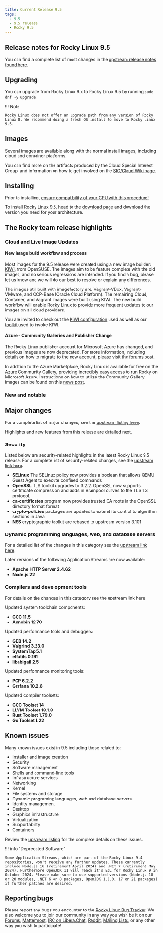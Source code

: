 ```yaml
---
title: Current Release 9.5
tags:
  - 9.5
  - 9.5 release
  - Rocky 9.5
---
```


## Release notes for Rocky Linux 9.5

You can find a complete list of most changes in the [upstream release notes found here](https://docs.redhat.com/en/documentation/red_hat_enterprise_linux/9/html-single/9.5_release_notes/index).

## Upgrading

You can upgrade from Rocky Linux 9.x to Rocky Linux 9.5 by running `sudo dnf -y upgrade`.

!!! Note

    Rocky Linux does not offer an upgrade path from any version of Rocky Linux 8. We recommend doing a fresh OS install to move to Rocky Linux 9.5.

## Images

Several images are available along with the normal install images, including cloud and container platforms.

You can find more on the artifacts produced by the Cloud Special Interest Group, and information on how to get involved on the [SIG/Cloud Wiki page](https://sig-cloud.rocky.page/).

## Installing

Prior to installing, [ensure compatibility of your CPU with this procedure!](https://docs.rockylinux.org/gemstones/test_cpu_compat/)

To install Rocky Linux 9.5, head to the [download page](https://rockylinux.org/download/) and download the version you need for your architecture.

## The Rocky team release highlights

### Cloud and Live Image Updates

#### New image build workflow and process

Most images for the 9.5 release were created using a new image builder: [KIWI](https://github.com/OSInside/kiwi/), from OpenSUSE. The images aim to be feature complete with the old images, and no serious regressions are intended. If you find a bug, please let us know and we will do our best to resolve or explain any differences.

The images still built with imagefactory are: Vagrant-VBox, Vagrant-VMware, and OCP-Base (Oracle Cloud Platform). The remaining Cloud, Container, and Vagrant images were built using KIWI. The new build workflow will enable Rocky Linux to provide more frequent updates to our images on all cloud providers.

You are invited to check out the [KIWI configuration](https://git.resf.org/sig_core/rocky-kiwi-descriptions/src/branch/r9) used as well as our [toolkit](https://git.resf.org/sig_core/toolkit) used to invoke KIWI.

#### Azure - Community Galleries and Publisher Change

The Rocky Linux publisher account for Microsoft Azure has changed, and previous images are now deprecated. For more information, including details on how to migrate to the new account, please visit the [forums post](https://forums.rockylinux.org/t/rocky-linux-images-on-azure-important-update/13721).

In addition to the Azure Marketplace, Rocky Linux is available for free on the Azure Community Gallery, providing incredibly easy access to run Rocky on Microsoft Azure. Instructions on how to utilize the Community Gallery images can be found on this [news post](https://rockylinux.org/news/rocky-on-azure-community-gallery/).

### New and notable

## Major changes

For a complete list of major changes, see the [upstream listing here](https://docs.redhat.com/en/documentation/red_hat_enterprise_linux/9/pdf/9.5_release_notes/Red_Hat_Enterprise_Linux-9-9.5_Release_Notes-en-US.pdf#__WKANCHOR_6).

Highlights and new features from this release are detailed next.

### Security

Listed below are security-related highlights in the latest Rocky Linux 9.5 release. For a complete list of security-related changes, see the [upstream link here](https://docs.redhat.com/en/documentation/red_hat_enterprise_linux/9/pdf/9.5_release_notes/Red_Hat_Enterprise_Linux-9-9.5_Release_Notes-en-US.pdf#%23new-features-security).

* **SELinux** The SELinux policy now provides a boolean that allows QEMU Guest Agent to execute confined commands 
* **OpenSSL** TLS toolkit upgrades to 3.2.2. OpenSSL now supports certificate compression and adds in Brainpool curves to the TLS 1.3 protocol.
* **ca-certificates** program now provides trusted CA roots in the OpenSSL directory format format
* **crypto-policies** packages are updated to extend its control to algorithm sections in Java
* **NSS** cryptographic toolkit are rebased to upstream version 3.101

### Dynamic programming languages, web, and database servers

For a detailed list of the changes in this category see the [upstream link here](https://docs.redhat.com/en/documentation/red_hat_enterprise_linux/9/pdf/9.5_release_notes/Red_Hat_Enterprise_Linux-9-9.5_Release_Notes-en-US.pdf#%23technology-previews-dynamic-programming-languages-web-and-database-servers).

Later versions of the following Application Streams are now available:

* **Apache HTTP Server 2.4.62**
* **Node.js 22**

### Compilers and development tools

For details on the changes in this category [see the upstream link here](https://docs.redhat.com/en/documentation/red_hat_enterprise_linux/9/pdf/9.5_release_notes/Red_Hat_Enterprise_Linux-9-9.5_Release_Notes-en-US.pdf#%23new-features-compilers-and-development-tools)

Updated system toolchain components:

* **GCC 11.5**
* **Annobin 12.70**

Updated performance tools and debuggers:

* **GDB 14.2**
* **Valgrind 3.23.0**
* **SystemTap 5.1**
* **elfutils 0.191**
* **libabigail 2.5**

Updated performance monitoring tools:

* **PCP 6.2.2**
* **Grafana 10.2.6**

Updated compiler toolsets:

* **GCC Toolset 14**
* **LLVM Toolset 18.1.8**
* **Rust Toolset 1.79.0**
* **Go Toolset 1.22**

## Known issues

Many known issues exist in 9.5 including those related to:

* Installer and image creation
* Security
* Software management
* Shells and command-line tools
* Infrastructure services
* Networking
* Kernel
* File systems and storage
* Dynamic programing languages, web and database servers
* Identity management
* Desktop
* Graphics infrastructure
* Virtualization
* Supportability
* Containers

Review the [upstream listing](https://docs.redhat.com/en/documentation/red_hat_enterprise_linux/9/pdf/9.5_release_notes/Red_Hat_Enterprise_Linux-9-9.5_Release_Notes-en-US.pdf#__WKANCHOR_5g) for the complete details on these issues.

!!! info "Deprecated Software"

    Some Application Streams, which are part of the Rocky Linux 9.4 repositories, won't receive any further updates. These currently include Node.js 16 (retirement April 2024) and .NET 7 (retirement May 2024). Furthermore OpenJDK 11 will reach it's EoL for Rocky Linux 9 in October 2024. Please make sure to use supported versions (Node.js 18 or 20 modules, .NET 6 or 8 packages, OpenJDK 1.8.0, 17 or 21 packages) if further patches are desired.

## Reporting bugs

Please report any bugs you encounter to the [Rocky Linux Bug Tracker](https://bugs.rockylinux.org/). We also welcome you to join our community in any way you wish be it on our [Forums](https://forums.rockylinux.org), [Mattermost](https://chat.rockylinux.org), [IRC on Libera.Chat](irc://irc.liberachat/rockylinux), [Reddit](https://reddit.com/r/rockylinux), [Mailing Lists](https://lists.resf.org), or any other way you wish to participate!
